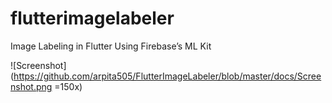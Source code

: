 # flutterimagelabeler

Image Labeling in Flutter Using Firebase’s ML Kit

![Screenshot](https://github.com/arpita505/FlutterImageLabeler/blob/master/docs/Screenshot.png =150x)
